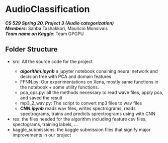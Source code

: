 # AudioClassification
***CS 529 Spring 20, Project 3 (Audio categorization)***<br>
***Members***: Sahba Tashakkori, Mauricio Monsivais <br>
***Team name on Kaggle***: Team GPGPU<br>
## Folder Structure
* src: All the source code for the project</li>
  * ***algorithm.ipynb*** a jupyter notebook conaining neural network and decision tree with PCA and domain features
  * FFNN.py: Our experimentations on Xena, mostly same functions in the notebook + some utility functions.
  * pca_ops.py: all the methods necessary to read wave files, apply pca, and saved the result
  * mp3_2_wav.py: The script to convert mp3 files to wav files
  * ***CNN.ipynb*** reads wav files, writes spectrograms, reads spectrograms, trains and predicts sprectrograms using with CNN
* res: the files needed for the algorithm including feature csv files, spectograms, training labels, ...</li>
* kaggle_submissions: the kaggle submission files that signify major improvements in our project
